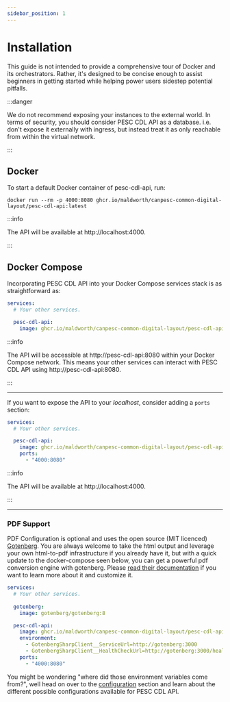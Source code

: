 ```yaml
---
sidebar_position: 1
---
```


# Installation

This guide is not intended to provide a comprehensive tour of Docker and its orchestrators. Rather, it's designed to
be concise enough to assist beginners in getting started while helping power users sidestep potential pitfalls.

:::danger

We do not recommend exposing your instances to the external world. In terms of security, you should consider PESC CDL API
as a database. i.e. don't expose it externally with ingress, but instead treat it as only reachable from within the virtual
network.

:::

## Docker

To start a default Docker container of pesc-cdl-api, run:

```
docker run --rm -p 4000:8080 ghcr.io/maldworth/canpesc-common-digital-layout/pesc-cdl-api:latest
```

:::info

The API will be available at http://localhost:4000.

:::

## Docker Compose

Incorporating PESC CDL API into your Docker Compose services stack is as straightforward as:

```yaml title="docker-compose.yml"
services:
  # Your other services.

  pesc-cdl-api:
    image: ghcr.io/maldworth/canpesc-common-digital-layout/pesc-cdl-api:latest
```

:::info


The API will be accessible at http://pesc-cdl-api:8080 within your Docker Compose network.
This means your other services can interact with PESC CDL API using http://pesc-cdl-api:8080.

:::

---

If you want to expose the API to your *localhost*, consider adding a `ports` section:

```yaml title="docker-compose.yml"
services:
  # Your other services.

  pesc-cdl-api:
    image: ghcr.io/maldworth/canpesc-common-digital-layout/pesc-cdl-api:latest
    ports:
      - "4000:8080"
```

:::info

The API will be available at http://localhost:4000.

:::

---

### PDF Support

PDF Configuration is optional and uses the open source (MIT licenced) [Gotenberg](https://gotenberg.dev/). You are always welcome to take the html output and
leverage your own html-to-pdf infrastructure if you already have it, but with a quick update to the docker-compose seen below, you can get a powerful pdf conversion
engine with gotenberg. Please [read their documentation](https://gotenberg.dev/docs/getting-started/introduction) if you want to learn more about it and customize it.

```yaml title="docker-compose.yml"
services:
  # Your other services.
  
  gotenberg:
    image: gotenberg/gotenberg:8

  pesc-cdl-api:
    image: ghcr.io/maldworth/canpesc-common-digital-layout/pesc-cdl-api:latest
    environment:
      - GotenbergSharpClient__ServiceUrl=http://gotenberg:3000
      - GotenbergSharpClient__HealthCheckUrl=http://gotenberg:3000/health
    ports:
      - "4000:8080"
```

You might be wondering "where did those environment variables come from?", well head on over to the [configuration](/docs/getting-started/configuration) section and learn about the different possible configurations available for PESC CDL API.